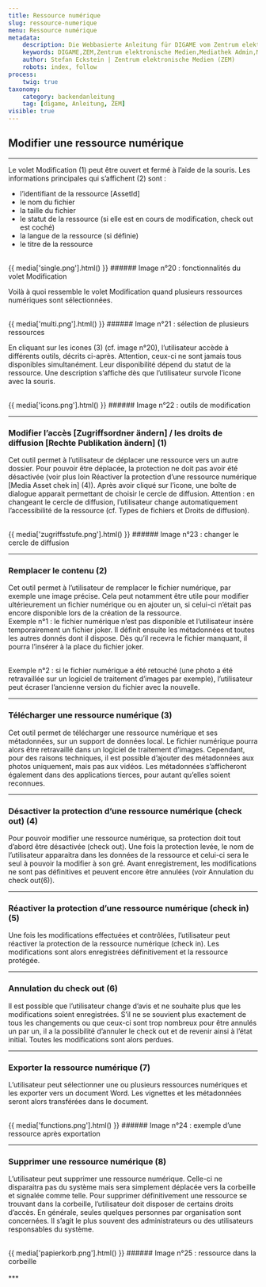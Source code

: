 ```yaml
---
title: Ressource numérique
slug: ressource-numerique
menu: Ressource numérique
metadata:
    description: Die Webbasierte Anleitung für DIGAME vom Zentrum elektronische Medien ZEM.
    keywords: DIGAME,ZEM,Zentrum elektronische Medien,Mediathek Admin,Mediathek,Bilddatenbank,Bildverwaltung,Bundesverwaltung,Eidgenossenschaft,Schweizerische Eidgenossenschaft,VBS,Bundesamt für Verteidigung, Bevölkerungsschutz und Sport
    author: Stefan Eckstein | Zentrum elektronische Medien (ZEM)
    robots: index, follow
process:
	twig: true
taxonomy:
    category: backendanleitung
    tag: [digame, Anleitung, ZEM]
visible: true
---
```



## Modifier une ressource numérique
***
Le volet Modification (1) peut être ouvert et fermé à l’aide de la souris. Les informations principales qui s’affichent (2) sont :
- l’identifiant de la ressource [AssetId]
- le nom du fichier
- la taille du fichier
- le statut de la ressource (si elle est en cours de modification, check out est coché)
- la langue de la ressource (si définie)
- le titre de la ressource

<br>
{{ media['single.png'].html() }}
###### Image n°20 : fonctionnalités du volet Modification
<br>

Voilà à quoi ressemble le volet Modification quand plusieurs ressources numériques sont sélectionnées.

<br>
{{ media['multi.png'].html() }}
###### Image n°21 : sélection de plusieurs ressources
<br>

En cliquant sur les icones (3) (cf. image n°20), l’utilisateur accède à différents outils, décrits ci-après. Attention, ceux-ci ne sont jamais tous disponibles simultanément. Leur disponibilité dépend du statut de la ressource. Une description s’affiche dès que l’utilisateur survole l’icone avec la souris.

<br>
{{ media['icons.png'].html() }}
###### Image n°22 : outils de modification
<br>

***

### Modifier l’accès [Zugriffsordner ändern] / les droits de diffusion [Rechte Publikation ändern] (1)

Cet outil permet à l’utilisateur de déplacer une ressource vers un autre dossier. Pour pouvoir être déplacée, la protection ne doit pas avoir été désactivée (voir plus loin Réactiver la protection d’une ressource numérique [Media Asset chek in] (4)). Après avoir cliqué sur l’icone, une boîte de dialogue apparait permettant de choisir le cercle de diffusion. Attention : en changeant le cercle de diffusion, l’utilisateur change automatiquement l’accessibilité de la ressource (cf. Types de fichiers et Droits de diffusion).

<br>
{{ media['zugriffsstufe.png'].html() }}
###### Image n°23 : changer le cercle de diffusion
<br>

***

### Remplacer le contenu (2)


Cet outil permet à l’utilisateur de remplacer le fichier numérique, par exemple une image précise. Cela peut notamment être utile pour modifier ultérieurement un fichier numérique ou en ajouter un, si celui-ci n’était pas encore disponible lors de la création de la ressource.
<br>
Exemple n°1 : le fichier numérique n’est pas disponible et l’utilisateur insère temporairement un fichier joker. Il définit ensuite les métadonnées et toutes les autres donnés dont il dispose. Dès qu’il recevra le fichier manquant, il pourra l’insérer à la place du fichier joker.

<br>
Exemple n°2 : si le fichier numérique a été retouché (une photo a été retravaillée sur un logiciel de traitement d’images par exemple), l’utilisateur peut écraser l’ancienne version du fichier avec la nouvelle.


***

### Télécharger une ressource numérique (3)


Cet outil permet de télécharger une ressource numérique et ses métadonnées, sur un support de données local. Le fichier numérique pourra alors être retravaillé dans un logiciel de traitement d’images. Cependant, pour des raisons techniques, il est possible d’ajouter des métadonnées aux photos uniquement, mais pas aux vidéos. Les métadonnées s’afficheront également dans des applications tierces, pour autant qu’elles soient reconnues.


***

### Désactiver la protection d’une ressource numérique (check out) (4)


Pour pouvoir modifier une ressource numérique, sa protection doit tout d’abord être désactivée (check out). Une fois la protection levée, le nom de l’utilisateur apparaitra dans les données de la ressource et celui-ci sera le seul à pouvoir la modifier à son gré. Avant enregistrement, les modifications ne sont pas définitives et peuvent encore être annulées (voir Annulation du check out(6)).


***

### Réactiver la protection d’une ressource numérique (check in) (5)


Une fois les modifications effectuées et contrôlées, l’utilisateur peut réactiver la protection de la ressource numérique (check in). Les modifications sont alors enregistrées définitivement et la ressource protégée.

***

### Annulation du check out (6)

Il est possible que l’utilisateur change d’avis et ne souhaite plus que les modifications soient enregistrées. S’il ne se souvient plus exactement de tous les changements ou que ceux-ci sont trop nombreux pour être annulés un par un, il a la possibilité d’annuler le check out et de revenir ainsi à l’état initial. Toutes les modifications sont alors perdues.

***

### Exporter la ressource numérique (7)

L’utilisateur peut sélectionner une ou plusieurs ressources numériques et les exporter vers un document Word. Les vignettes et les métadonnées seront alors transférées dans le document.



<br>
{{ media['functions.png'].html() }}
###### Image n°24 : exemple d’une ressource après exportation
<br>

***

### Supprimer une ressource numérique (8)

L’utilisateur peut supprimer une ressource numérique. Celle-ci ne disparaitra pas du système mais sera simplement déplacée vers la corbeille et signalée comme telle. Pour supprimer définitivement une ressource se trouvant dans la corbeille, l’utilisateur doit disposer de certains droits d’accès. En générale, seules quelques personnes par organisation sont concernées. Il s’agit le plus souvent des administrateurs ou des utilisateurs responsables du système.

<br>
{{ media['papierkorb.png'].html() }}
###### Image n°25 : ressource dans la corbeille
<br>

<br>
***
